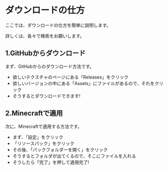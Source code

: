 # ダウンロードの仕方
ここでは、ダウンロードの仕方を簡単に説明します。

詳しくは、各々で検索をお願いします。

## 1.GitHubからダウンロード
まず、GitHubからのダウンロード方法です。

- 欲しいテクスチャのページにある「Releases」をクリック
- 欲しいバージョンの中にある「Assets」にファイルがあるので、それをクリック
- そうするとダウンロードできます!

## 2.Minecraftで適用
次に、Minecraftで適用する方法です。

- まず、「設定」をクリック
- 「リソースパック」をクリック
- その後、「パックフォルダーを開く」をクリック
- そうするとフォルダが出てくるので、そこにファイルを入れる
- そうしたら「完了」を押して適用完了!
